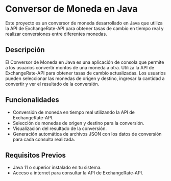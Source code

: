 # Conversor de Moneda en Java

Este proyecto es un conversor de moneda desarrollado en Java que utiliza la API de ExchangeRate-API para obtener tasas de cambio en tiempo real y realizar conversiones entre diferentes monedas.

## Descripción

El Conversor de Moneda en Java es una aplicación de consola que permite a los usuarios convertir montos de una moneda a otra. Utiliza la API de ExchangeRate-API para obtener tasas de cambio actualizadas. Los usuarios pueden seleccionar las monedas de origen y destino, ingresar la cantidad a convertir y ver el resultado de la conversión.

## Funcionalidades

- Conversión de moneda en tiempo real utilizando la API de ExchangeRate-API.
- Selección de monedas de origen y destino para la conversión.
- Visualización del resultado de la conversión.
- Generación automática de archivos JSON con los datos de conversión para cada consulta realizada.

## Requisitos Previos

- Java 11 o superior instalado en tu sistema.
- Acceso a internet para consultar la API de ExchangeRate-API.




